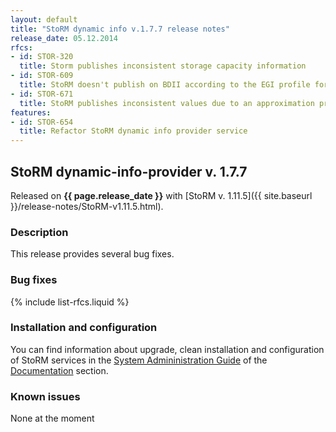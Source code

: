 ```yaml
---
layout: default
title: "StoRM dynamic info v.1.7.7 release notes"
release_date: 05.12.2014
rfcs:
- id: STOR-320
  title: Storm publishes inconsistent storage capacity information
- id: STOR-609
  title: StoRM doesn't publish on BDII according to the EGI profile for GLUE 2.0
- id: STOR-671
  title: StoRM publishes inconsistent values due to an approximation problem
features:
- id: STOR-654
  title: Refactor StoRM dynamic info provider service
---
```


## StoRM dynamic-info-provider v. 1.7.7

Released on **{{ page.release_date }}** with [StoRM v. 1.11.5]({{ site.baseurl }}/release-notes/StoRM-v1.11.5.html).

### Description

This release provides several bug fixes.

### Bug fixes

{% include list-rfcs.liquid %}

### Installation and configuration

You can find information about upgrade, clean installation and configuration of StoRM services in the [System Admininistration Guide][storm-sysadmin-guide] of the [Documentation][storm-documentation] section.

### Known issues

None at the moment

[storm-documentation]: {{site.baseurl}}/documentation.html
[storm-sysadmin-guide]: {{site.baseurl}}/documentation/sysadmin-guide/1.11.5
